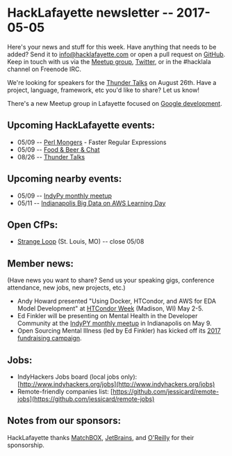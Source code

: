 # HackLafayette newsletter -- 2017-05-05

Here's your news and stuff for this week. Have anything that needs to be added? Send it to info@hacklafayette.com or open a pull request on [GitHub](https://github.com/hacklafayette/newsletter). Keep in touch with us via the [Meetup group](https://www.meetup.com/hacklafayette/), [Twitter](https://twitter.com/hacklafayette), or in the #hacklala channel on Freenode IRC.

We're looking for speakers for the [Thunder Talks](https://www.meetup.com/hacklafayette/events/237527854/) on August 26th. Have a project, language, framework, etc you'd like to share? Let us know!

There's a new Meetup group in Lafayette focused on [Google development](https://www.meetup.com/GDGLafayette/).

## Upcoming HackLafayette events:

* 05/09 -- [Perl Mongers](https://www.meetup.com/hacklafayette/events/239515115/) - Faster Regular Expressions
* 05/09 -- [Food & Beer & Chat](https://www.meetup.com/hacklafayette/events/239220684/)
* 08/26 -- [Thunder Talks](https://www.meetup.com/hacklafayette/events/239012244/)

## Upcoming nearby events:

* 05/09 -- [IndyPy monthly meetup](https://www.meetup.com/indypy/events/231706241/)
* 05/11 -- [Indianapolis Big Data on AWS Learning Day](https://reluscloud.com/events/indianapolis-aws-big-data-event/?utm_medium=email&utm_source=marketo&mkt_tok=eyJpIjoiTUdZMVpUQmxaVGc1TlRZMyIsInQiOiJCRFhaWEYwckNHRU51R25ycHo4RGdRYmpNT1NseWZ5aE4ySGhSNFN6eGlsY0FPN3ljVzk1a3NON0IxemJEbXZ1WlV2eStYNG4xeENjNEZYc1dHRlFKSXB5Q0ZDeWtSTnFFRytRUEVoMGRJcnFzMEZ2eGF2VVwvalBzWTI4N0dmbHUifQ%3D%3D)


## Open CfPs:
* [Strange Loop](http://thestrangeloop.com/cfp.html) (St. Louis, MO) -- close 05/08

## Member news:
(Have news you want to share? Send us your speaking gigs, conference attendance, new jobs, new projects, etc.)
* Andy Howard presented "Using Docker, HTCondor, and AWS for EDA Model Development" at [HTCondor Week](http://research.cs.wisc.edu/htcondor/HTCondorWeek2017/) (Madison, WI) May 2-5.
* Ed Finkler will be presenting on Mental Health in the Developer Community at the [IndyPY monthly meetup](https://www.meetup.com/indypy/events/231706241/) in Indianapolis on May 9.
* Open Sourcing Mental Illness (led by Ed Finkler) has kicked off its [2017 fundraising campaign](https://osmihelp.org/2017-campaign).

## Jobs:
* IndyHackers Jobs board (local jobs only): [http://www.indyhackers.org/jobs](http://www.indyhackers.org/jobs)
* Remote-friendly companies list: [https://github.com/jessicard/remote-jobs](https://github.com/jessicard/remote-jobs)

## Notes from our sponsors:

HackLafayette thanks [MatchBOX](http://matchboxstudio.org/), [JetBrains](https://www.jetbrains.com/), and [O'Reilly](http://www.oreilly.com/) for their sponsorship.
